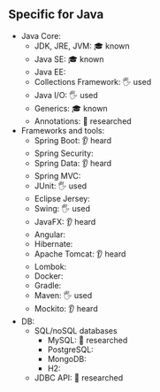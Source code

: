 
## Specific for Java

- Java Core:
    - JDK, JRE, JVM: 🎓 known
    - Java SE: 🎓 known
    - Java EE:
    - Collections Framework: 🖐️ used
    - Java I/O: 🖐️ used
    - Generics: 🎓 known
    - Annotations: 🔬 researched
- Frameworks and tools:
    - Spring Boot: 👂 heard
    - Spring Security:
    - Spring Data: 👂 heard
    - Spring MVC:
    - JUnit: 🖐️ used
    - Eclipse Jersey:
    - Swing: 🖐️ used
    - JavaFX: 👂 heard
    - Angular:
    - Hibernate:
    - Apache Tomcat: 👂 heard
    - Lombok:
    - Docker:
    - Gradle:
    - Maven: 🖐️ used
    - Mockito: 👂 heard
- DB:
    - SQL/noSQL databases
        - MySQL: 🔬 researched
        - PostgreSQL:
        - MongoDB:
        - H2:
    - JDBC API: 🔬 researched
